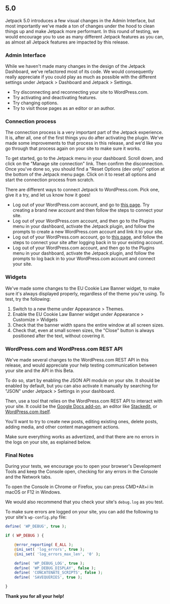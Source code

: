 ## 5.0

Jetpack 5.0 introduces a few visual changes in the Admin Interface, but most importantly we've made a ton of changes under the hood to clean things up and make Jetpack more performant. In this round of testing, we would encourage you to use as many different Jetpack features as you can, as almost all Jetpack features are impacted by this release.

### Admin Interface

While we haven't made many changes in the design of the Jetpack Dashboard, we've refactored most of its code. We would consequently really appreciate if you could play as much as possible with the different settings under Jetpack > Dashboard and Jetpack > Settings.

- Try disconnecting and reconnecting your site to WordPress.com.
- Try activating and deactivating features.
- Try changing options.
- Try to visit those pages as an editor or an author.

### Connection process

The connection process is a very important part of the Jetpack experience. It is, after all, one of the first things you do after activating the plugin. We've made some improvements to that process in this release, and we'd like you go through that process again on your site to make sure it works.

To get started, go to the Jetpack menu in your dashboard. Scroll down, and click on the "Manage site connection" link. Then confirm the disconnection.
Once you've done so, you should find a "Reset Options (dev only)" option at the bottom of the Jetpack menu page. Click on it to reset all options and start the connection process from scratch.

There are different ways to connect Jetpack to WordPress.com. Pick one, give it a try, and let us know how it goes!
- Log out of your WordPress.com account, and go to [this page](https://wordpress.com/jetpack/connect). Try creating a brand new account and then follow the steps to connect your site.
- Log out of your WordPress.com account, and then go to the Plugins menu in your dashboard, activate the Jetpack plugin, and follow the prompts to create a new WordPress.com account and link it to your site.
- Log out of your WordPress.com account, go to [this page](https://wordpress.com/jetpack/connect), and follow the steps to connect your site after logging back in to your existing account.
- Log out of your WordPress.com account, and then go to the Plugins menu in your dashboard, activate the Jetpack plugin, and follow the prompts to log back in to your WordPress.com account and connect your site.

### Widgets

We've made some changes to the EU Cookie Law Banner widget, to make sure it's always displayed properly, regardless of the theme you're using. To test, try the following:

1. Switch to a new theme under Appearance > Themes.
2. Enable the EU Cookie Law Banner widget under Appearance > Customize > Widgets
3. Check that the banner width spans the entire window at all screen sizes.
4. Check that, even at small screen sizes, the "Close" button is always positioned after the text, without covering it.

### WordPress.com and WordPress.com REST API

We've made several changes to the WordPress.com REST API in this release, and would appreciate your help testing communication between your site and the API in this Beta.

To do so, start by enabling the JSON API module on your site. It should be enabled by default, but you can also activate it manually by searching for "JSON" under Jetpack > Settings in your dashboard.

Then, use a tool that relies on the WordPress.com REST API to interact with your site. It could be the [Google Docs add-on](https://chrome.google.com/webstore/detail/wordpresscom-for-google-d/baibkfjlahbcogbckhjljjenalhamjbp?hl=en), an editor like [Stackedit](https://stackedit.io/editor), or [WordPress.com itself](https://wordpress.com/posts/).

You'll want to try to create new posts, editing existing ones, delete posts, adding media, and other content management actions.

Make sure everything works as advertized, and that there are no errors in the logs on your site, as explained below.

### Final Notes

During your tests, we encourage you to open your browser's Development Tools and keep the Console open, checking for any errors in the Console and the Network tabs.

To open the Console in Chrome or Firefox, you can press CMD+Alt+i in macOS or F12 in Windows.

We would also recommend that you check your site's `debug.log` as you test.

To make sure errors are logged on your site, you can add the following to your site's `wp-config.php` file:

```php
define( 'WP_DEBUG', true );

if ( WP_DEBUG ) {

	@error_reporting( E_ALL );
	@ini_set( 'log_errors', true );
	@ini_set( 'log_errors_max_len', '0' );

	define( 'WP_DEBUG_LOG', true );
	define( 'WP_DEBUG_DISPLAY', false );
	define( 'CONCATENATE_SCRIPTS', false );
	define( 'SAVEQUERIES', true );

}
```

**Thank you for all your help!**
